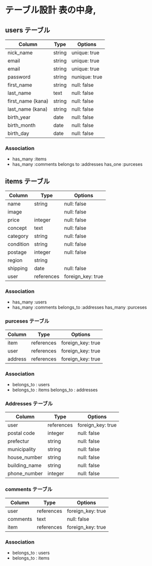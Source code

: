 # テーブル設計 表の中身,

## users テーブル

| Column               | Type      | Options        |
| -------------------- | --------- | -------------- |
| nick_name            | string    | unique: true   |
| email                | string    | unique: true   |
| email                | string    | unique: true   |
| password             | string    | nunique: true  |
| first_name           | string    | null: false    |
| last_name            | text      | null: false    |
| first_name (kana)    | string    | null: false    |
| last_name (kana)     | string    | null: false    |
| birth_year           | date      | null: false    |
| birth_month          | date      | null: false    |
| birth_day            | date      | null: false    |

### Association

- has_many :items
- has_many :comments
  belongs to :addresses
  has_one :purceses


## items テーブル

| Column               | Type        | Options           |
| -------------------- | ----------- | ----------------- |
| name                 | string      | null: false       |
| image                |             | null: false       |
| price                | integer     | null: false       |
| concept              | text        | null: false       |
| category             | string      | null: false       |
| condition            | string      | null: false       |
| postage              | integer     | null: false       |
| region               | string      |                   |
| shipping             | date        | null: false       |
| user                 | references  | foreign_key: true |  

### Association

- has_many :users
- has_many :comments
  belongs_to :addresses
  has_many :purceses




### purceses テーブル

| Column      | Type       | Options           |
| ----------- | ---------- | ----------------- |
| item        | references | foreign_key: true |
| user        | references | foreign_key: true |
| address     | references | foreign_key: true |

### Association
- belongs_to : users
- belongs_to : items
  belongs_to : addresses


### Addresses テーブル

| Column               | Type        | Options           |
| -------------------- | ---------   | ----------------- |
| user                 | references  | foreign_key: true |
| postal code          | integer     | null: false       |
| prefectur            | string      | null: false       |
| municipality         | string      | null: false       |
| house_number         | string      | null: false       |
| building_name        | string      | null: false       |
| phone_number         | integer     | null: false       |


### comments テーブル

| Column      | Type       | Options           |
| ----------- | ---------- | ----------------- |
| user        | references | foreign_key: true |
| comments    | text       | null: false       |
| item        | references | foreign_key: true |

### Association
- belongs_to : users
- belongs_to : items



